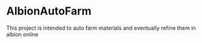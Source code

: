 # AlbionAutoFarm
This project is intended to auto farm materials and eventually refine them in albion online
